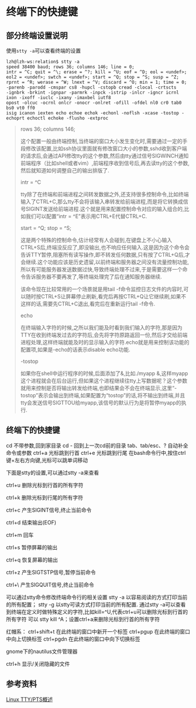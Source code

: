 # 终端下的快捷键

## 部分终端设置说明

使用`stty -a`可以查看终端的设置

```shell
lzh@lzh-ws:relation$ stty -a
speed 38400 baud; rows 36; columns 146; line = 0;
intr = ^C; quit = ^\; erase = ^?; kill = ^U; eof = ^D; eol = <undef>; eol2 = <undef>; swtch = <undef>; start = ^Q; stop = ^S; susp = ^Z;
rprnt = ^R; werase = ^W; lnext = ^V; discard = ^O; min = 1; time = 0;
-parenb -parodd -cmspar cs8 -hupcl -cstopb cread -clocal -crtscts
-ignbrk -brkint -ignpar -parmrk -inpck -istrip -inlcr -igncr icrnl ixon -ixoff -iuclc -ixany -imaxbel iutf8
opost -olcuc -ocrnl onlcr -onocr -onlret -ofill -ofdel nl0 cr0 tab0 bs0 vt0 ff0
isig icanon iexten echo echoe echok -echonl -noflsh -xcase -tostop -echoprt echoctl echoke -flusho -extproc
```

> rows 36; columns 146;
>
> 这个配置一般由终端控制,当终端的窗口大小发生变化时,需要通过一定的手段修改该配置,比如ssh协议里面就有修改窗口大小的参数,sshd收到客户端的请求后,会通过API修改tty的这个参数,然后由tty通过信号SIGWINCH通知前端程序（比如shell或者vim）,前端程序收到信号后,再去读tty的这个参数,然后就知道如何调整自己的输出排版了.
>
> intr = ^C
>
> tty除了在终端和前端进程之间转发数据之外,还支持很多控制命令,比如终端输入了CTRL+C,那么tty不会将该输入串转发给前端进程,而是将它转换成信号SIGINT发送给前端进程.这个就是用来配置控制命令对应的输入组合的,比如我们可以配置“intr = ^E”表示用CTRL+E代替CTRL+C.
>
> start = ^Q; stop = ^S;
>
> 这是两个特殊的控制命令,估计经常有人会碰到,在键盘上不小心输入CTRL+S后,终端没反应了,即没输出,也不响应任何输入.这是因为这个命令会告诉TTY暂停,阻塞所有读写操作,即不转发任何数据,只有按了CTRL+Q后,才会继续.这个功能应该是历史遗留,以前终端和服务器之间没有流量控制功能,所以有可能服务器发送数据过快,导致终端处理不过来,于是需要这样一个命令告诉服务器不要再发了,等终端处理完了后在通知服务器继续.
>
> 该命令现在比较常用的一个场景就是用tail -f命令监控日志文件的内容时,可以随时按CTRL+S让屏幕停止刷新,看完后再按CTRL+Q让它继续刷,如果不这样的话,需要先CTRL+C退出,看完后在重新运行tail -f命令.
>
> echo
>
> 在终端输入字符的时候,之所以我们能及时看到我们输入的字符,那是因为TTY在收到终端发过去的字符后,会先将字符原路返回一份,然后才交给前端进程处理,这样终端就能及时的显示输入的字符.echo就是用来控制该功能的配置项,如果是-echo的话表示disable echo功能.
>
> -tostop
>
> 如果你在shell中运行程序的时候,后面添加了&,比如./myapp &,这样myapp这个进程就会在后台运行,但如果这个进程继续往tty上写数据呢？这个参数就用来控制是否将输出转发给终端,也即结果会不会在终端显示,这里“-tostop”表示会输出到终端,如果配置为“tostop”的话,将不输出到终端,并且tty会发送信号SIGTTOU给myapp,该信号的默认行为是将暂停myapp的执行.



## 终端下的快捷键

cd		不带参数,回到家目录
cd -	回到上一次cd前的目录
tab、tab/esc、?	自动补全命令或参数
ctrl+a	光标跳到行首
ctrl+e	光标跳到行尾
在bash命令行中,按住ctrl键+左右方向键,光标可以跳单词移动



下面是stty的设置,可以通过stty -a来查看

ctrl+u		删除光标到行首的所有字符

ctrl+k		删除光标到行尾的所有字符

ctrl+c		产生SIGINT信号,终止当前命令

ctrl+d		结束输出(EOF)

ctrl+m		回车

ctrl+s		暂停屏幕的输出

ctrl+q		恢复屏幕的输出

ctrl+z		产生SIGTSTP信号,暂停当前命令

ctrl+\		产生SIGQUIT信号,终止当前命令



可以通过stty命令修改终端命令行的相关设置
stty -a		以容易阅读的方式打印当前的所有配置； 
stty -g		以stty可读方式打印当前的所有配置.
通过stty -a可以查看到终端在定义时做特殊定义的字符,比如kill=^U,代表ctrl+u可以删除光标到行首的所有字符
可以 stty kill ^A；设置ctrl+a来删除光标到行首的所有字符



红帽系：
ctrl+shift+t	在此终端的窗口中新开一个标签
ctrl+pgup		在此终端的窗口中向上切换标签
ctrl+pgdn		在此终端的窗口中向下切换标签



gnome下的nautilus文件管理器

ctrl+h	显示/关闭隐藏的文件





## 参考资料

[Linux TTY/PTS概述](https://segmentfault.com/a/1190000009082089)